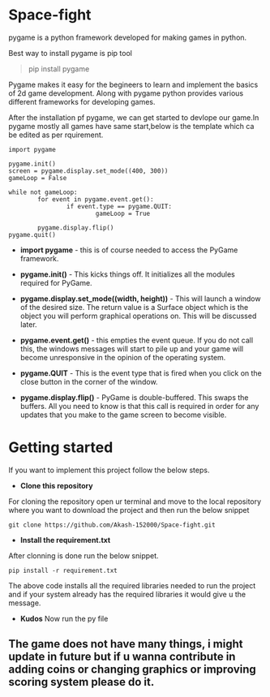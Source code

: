 # Space-fight
pygame is a python framework developed for making games in python.

Best way to install pygame is pip tool
>pip install pygame

Pygame makes it easy for the begineers to learn and implement the basics of 2d game development.
Along with pygame python provides various different frameworks for developing games.

After the installation pf pygame, we can get started to devlope our game.In pygame mostly all games have same start,below is the template which 
ca be edited as per rquirement.

```
import pygame

pygame.init()
screen = pygame.display.set_mode((400, 300))
gameLoop = False

while not gameLoop:
        for event in pygame.event.get():
                if event.type == pygame.QUIT:
                        gameLoop = True
        
        pygame.display.flip()
pygame.quit()

```

- **import pygame** - this is of course needed to access the PyGame framework.

- **pygame.init()** - This kicks things off. It initializes all the modules required for PyGame.

- **pygame.display.set_mode((width, height))** - This will launch a window of the desired size. The return value is a Surface object which is the object you will perform graphical operations on. This will be discussed later.

- **pygame.event.get()** - this empties the event queue. If you do not call this, the windows messages will start to pile up and your game will become unresponsive in the opinion of the operating system.

- **pygame.QUIT** - This is the event type that is fired when you click on the close button in the corner of the window.

- **pygame.display.flip()** - PyGame is double-buffered. This swaps the buffers. All you need to know is that this call is required in order for any updates that you make to the game screen to become visible.


# Getting started
If you want to implement this project follow the below steps.

* **Clone this repository**

For cloning the repository open ur terminal and move to the local repository where you want to download the project and then run the below snippet

```
git clone https://github.com/Akash-152000/Space-fight.git
```

* **Install the requirement.txt**

After clonning is done run the below snippet.

```
pip install -r requirement.txt
```

The above code installs all the required libraries needed to run the project and if your system already has the required libraries it would give u the message.

* **Kudos**
Now run the py file 

## The game does not have many things, i might update in future but if u wanna contribute in adding coins or changing graphics or improving scoring system please do it.
